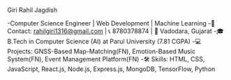Giri Rahil Jagdish

-Computer Science Engineer | Web Development | Machine Learning
-📧 Contact: rahilgiri1316@gmail.com | 📞 8780378874 | 📍 Vadodara, Gujarat
-🎓 B.Tech in Computer Science (AI) at Parul University (7.81 CGPA)
-💻 Projects: GNSS-Based Map-Matching(FN), Emotion-Based Music System(FN), Event Management Platform(FN)
-🛠️ Skills: HTML, CSS, JavaScript, React.js, Node.js, Express.js, MongoDB, TensorFlow, Python
